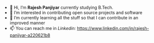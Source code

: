 - 👋 Hi, I’m **Rajesh Panjiyar** currently studying B.Tech.
- 👀 I’m interested in contributing open source projects and software
- 🌱 I’m currently learning all the stuff so that I can contribute in an improved manner
- 📫 You can reach me in *Linkedin:* https://www.linkedin.com/in/rajesh-panjiyar-a220621b8


